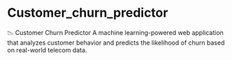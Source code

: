 # Customer_churn_predictor
📉 Customer Churn Predictor A machine learning-powered web application that analyzes customer behavior and predicts the likelihood of churn based on real-world telecom data.
